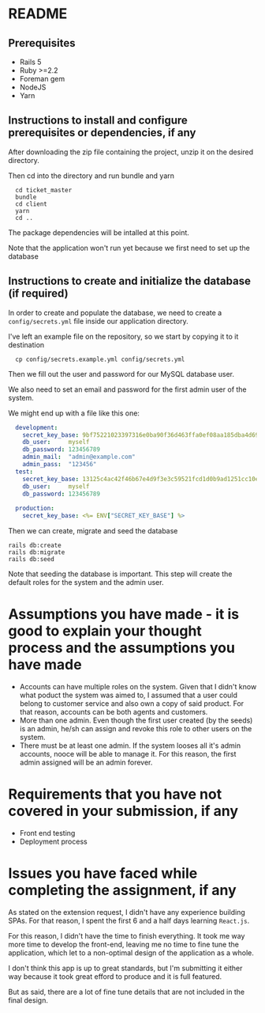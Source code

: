 # README

## Prerequisites
* Rails 5
* Ruby >=2.2
* Foreman gem
* NodeJS
* Yarn

## Instructions to install and configure prerequisites or dependencies, if any

After downloading the zip file containing the project, unzip it on the desired directory.

Then cd into the directory and run bundle and yarn
```
  cd ticket_master
  bundle
  cd client
  yarn
  cd ..
```

The package dependencies will be intalled at this point.

Note that the application won't run yet because we first need to set up the database


## Instructions to create and initialize the database (if required)
In order to create and populate the database, we need to create a `config/secrets.yml` file inside our application directory.

I've left an example file on the repository, so we start by copying it to it destination

```
  cp config/secrets.example.yml config/secrets.yml
```

Then we fill out the user and password for our MySQL database user.

We also need to set an email and password for the first admin user of the system.

We might end up with a file like this one:

```yml
  development:
    secret_key_base: 9bf75221023397316e0ba90f36d463ffa0ef08aa185dba4d69de679f66df9d451aa8387dabe4756fed4551dbb081a27d6a3bf8dfd03b6bd8ba7cd5647106c8dc
    db_user:     myself
    db_password: 123456789
    admin_mail:  "admin@example.com"
    admin_pass:  "123456"
  test:
    secret_key_base: 13125c4ac42f46b67e4d9f3e3c59521fcd1d0b9ad1251cc10e01da3a928d105df54bd7a90cf10813f8e45995e3855e058db98787be2537630381eca5e287e1d1
    db_user:     myself
    db_password: 123456789
  
  production:
    secret_key_base: <%= ENV["SECRET_KEY_BASE"] %>
```

Then we can create, migrate and seed the database

```
rails db:create
rails db:migrate
rails db:seed
```

Note that seeding the database is important. This step will create the default roles for the system and the admin user.

# Assumptions you have made - it is good to explain your thought process and the assumptions you have made

* Accounts can have multiple roles on the system. Given that I didn't know what poduct the system was aimed to, I assumed that a user could belong to customer service and also own a copy of said product. For that reason, accounts can be both agents and customers.
* More than one admin. Even though the first user created (by the seeds) is an admin, he/sh can assign and revoke this role to other users on the system.
* There must be at least one admin. If the system looses all it's admin accounts, nooce will be able to manage it. For this reason, the first admin assigned will be an admin forever.

# Requirements that you have not covered in your submission, if any
* Front end testing
* Deployment process

# Issues you have faced while completing the assignment, if any
As stated on the extension request, I didn't have any experience building SPAs. For that reason, I spent the first 6 and a half days learning `React.js`.

For this reason, I didn't have the time to finish everything. It took me way more time to  develop the front-end, leaving me no time to fine tune the application, which let to a non-optimal design of the application as a whole.

I don't think this app is up to great standards, but I'm submitting it either way because it took great efford to produce and it is full featured.

But as said, there are a lot of fine tune details that are not included in the final design.
